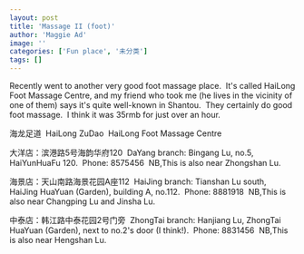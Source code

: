 ```yaml
---
layout: post
title: 'Massage II (foot)'
author: 'Maggie Ad'
image: ''
categories: ['Fun place', '未分类']
tags: []
---
```


Recently went to another very good foot massage place.  It's called HaiLong Foot Massage Centre, and my friend who took me (he lives in the vicinity of one of them) says it's quite well-known in Shantou.  They certainly do good foot massage.  I think it was 35rmb for just over an hour.

海龙足道  HaiLong ZuDao  HaiLong Foot Massage Centre

大洋店：滨港路5号海韵华府120  DaYang branch: Bingang Lu, no.5, HaiYunHuaFu 120.  Phone: 8575456  NB,This is also near Zhongshan Lu.

海景店：天山南路海景花园A座112  HaiJing branch: Tianshan Lu south, HaiJing HuaYuan (Garden), building A, no.112.  Phone: 8881918  NB,This is also near Changping Lu and Jinsha Lu.

中泰店：韩江路中泰花园2号门旁  ZhongTai branch: Hanjiang Lu, ZhongTai HuaYuan (Garden), next to no.2's door (I think!).  Phone: 8831456  NB,This is also near Hengshan Lu.